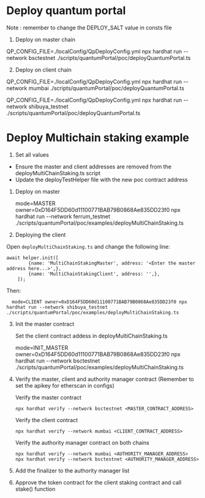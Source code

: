 

# Deploy quantum portal

Note : remember to change the DEPLOY_SALT value in consts file

1. Deploy on master chain

QP_CONFIG_FILE=./localConfig/QpDeployConfig.yml npx hardhat run --network bsctestnet ./scripts/quantumPortal/poc/deployQuantumPortal.ts


2. Deploy on client chain

QP_CONFIG_FILE=./localConfig/QpDeployConfig.yml npx hardhat run --network mumbai ./scripts/quantumPortal/poc/deployQuantumPortal.ts

QP_CONFIG_FILE=./localConfig/QpDeployConfig.yml npx hardhat run --network shibuya_testnet ./scripts/quantumPortal/poc/deployQuantumPortal.ts


# Deploy Multichain staking example

1. Set all values
 - Ensure the master and client addresses are removed from the deployMultiChainStaking.ts script
 - Update the deployTestHelper file with the new poc contract address

1. Deploy on master

    mode=MASTER owner=0xD164F5DD60d11100771BAB79B0868Ae835DD23f0 npx hardhat run --network ferrum_testnet ./scripts/quantumPortal/poc/examples/deployMultiChainStaking.ts

2. Deploying the client

Open `deployMultiChainStaking.ts` and change the following line:

```
await helper.init([
        {name: 'MultiChainStakingMaster', address: '<Enter the master address here...>',},
        {name: 'MultiChainStakingClient', address: '',},
    ]);
```

Then:

```
  mode=CLIENT owner=0xD164F5DD60d11100771BAB79B0868Ae835DD23f0 npx hardhat run --network shibuya_testnet ./scripts/quantumPortal/poc/examples/deployMultiChainStaking.ts
```

3. Init the master contract

    Set the client contract addess in deployMultiChainStaking.ts

    mode=INIT_MASTER owner=0xD164F5DD60d11100771BAB79B0868Ae835DD23f0 npx hardhat run --network bsctestnet ./scripts/quantumPortal/poc/examples/deployMultiChainStaking.ts

4. Verify the master, client and authority manager contract (Remember to set the apikey for etherscan in configs)

    Verify the master contract

    ```
    npx hardhat verify --network bsctestnet <MASTER_CONTRACT_ADDRESS>
    ```

    Verify the client contract

    ```
    npx hardhat verify --network mumbai <CLIENT_CONTRACT_ADDRESS>
    ```

    Verify the authority manager contract on both chains

    ```
    npx hardhat verify --network mumbai <AUTHORITY_MANAGER_ADDRESS>
    npx hardhat verify --network bsctestnet <AUTHORITY_MANAGER_ADDRESS>
    ```


5. Add the finalizer to the authority manager list

6. Approve the token contract for the client staking contract and call stake() function 
